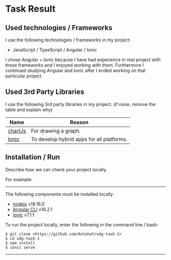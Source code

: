 # Task Result

## Used technologies / Frameworks

I use the following technologies / frameworks in my project:

- JavaScript / TypeScript / Angular / Ionic

I chose Angular + Ionic because I have had experience in real project with these frameworks and I enjoyed working with them. Furthermore I continued studying Angular and Ionic after I ended working on that particular project.

## Used 3rd Party Libraries

I use the following 3rd party libraries in my project: (if none, remove the table and explain why)

Name | Reason
--- | ---
[chartJs](https://www.chartjs.org/docs/latest/) | For drawing a graph.
[Ionic](https://ionicframework.com/docs/) | To develop hybrid apps for all platforms.

## Installation / Run

Describe how we can check your project locally.

For example:

---

The following components must be installed locally:

- [nodejs](https://nodejs.org/en/) v18.16.0
- [Angular CLI](https://angular.io/) v16.2.1
- [Ionic](https://ionicframework.com/docs/intro/cli) v7.1.1

To run the project locally, enter the following in the command line / bash:

```console
$ git clone <https://github.com/AntohaY/udg-task-1>
$ cd udg-task-1
$ npm install
$ ionic serve
```
---

